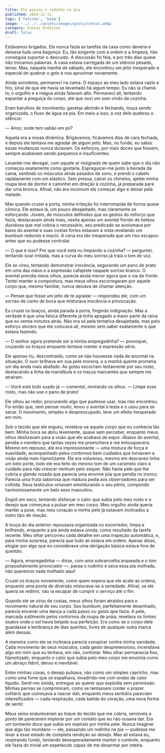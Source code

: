 ```yaml
---
title: Ele passou o rodinho na pia
published: 2024-12-11
tags: ['fetiche', 'bdsm']
image: '../../../assets/images/posts/contos.webp'
category: Contos Eróticos
draft: false
---
```

Estávamos brigados. Ele nunca fazia as tarefas da casa como deveria e deixava tudo uma bagunça. Eu, tão exigente com a ordem e a limpeza, não conseguia suportar o descuido. A discussão foi feia, e por três dias quase não trocamos palavras. A casa estava carregada de um silêncio pesado, tenso. Mas, naquela manhã de sábado, ele encontrou um jeito inesperado e especial de quebrar o gelo e nos aproximar novamente.

Ainda sonolenta, permaneci na cama. O espaço ao meu lado estava vazio e frio, sinal de que ele havia se levantado há algum tempo. Eu não ia chamá-lo; o orgulho e a mágoa ainda falavam alto. Permaneci ali, tentando espantar a preguiça do corpo, até que ouvi um som vindo da cozinha.

Eram barulhos de movimento: gavetas abrindo e fechando, louça sendo organizada, o fluxo de água na pia. Em meio a isso, a voz dele quebrou o silêncio:

— Amor, onde tem sabão em pó?

Aquela era a nossa dinâmica. Brigávamos, ficávamos dias de cara fechada, e depois ele tentava me agradar de algum jeito. Mas, no fundo, eu sabia: essas mudanças nunca duravam. Os esforços, por mais doces que fossem, sempre acabavam sendo pequenos e insuficientes.

Levantei-me devagar, com aquele ar resignado de quem sabe que o dia não começou exatamente como gostaria. Espreguicei-me junto à beirada da cama, sentindo os músculos ainda pesados de sono, e prendi o cabelo rapidamente com um elástico. Sem pressa, calcei os chinelos, ajeitei minha roupa leve de dormir e caminhei em direção à cozinha, já preparada para dar uma bronca. Afinal, não era incomum ele começar algo e deixar pela metade.

Mas quando cruzei a porta, minha irritação foi interrompida de forma quase cômica. Ele estava lá, um pouco desajeitado, mas claramente se esforçando. Jovem, de músculos definidos que os gestos do esforço que fazia, destacavam ainda mais, vestia apenas um avental florido de beleza duvidosa que mal cobria o necessário, seu predicado se avolumava por baixo do avental e suas costas fortes estavam à vista revelando um bumbum redondo e macio. A cena era tão inesperada que um riso escapou antes que eu pudesse controlar.

— O que é isso? Por que você está nu limpando a cozinha? — perguntei, tentando soar irritada, mas a curva do meu sorriso já traía o tom de voz.

Ele se virou, tentando demonstrar inocência, segurando um pano de prato em uma das mãos e a expressão cafajeste naquele sorriso branco. O avental prendia meus olhos, parecia ainda menor agora que o via de frente. Tentei manter a compostura, mas meus olhos escorregaram por aquele corpo que, mesmo familiar, nunca deixava de chamar atenção.

— Pensei que fosse um jeito de te agradar — respondeu ele, com um sorriso de canto de boca que misturava inocência e provocação.

Eu cruzei os braços, ainda parada à porta, fingindo indignação. Mas a verdade é que uma faísca diferente já tinha apagado a maior parte da raiva que eu sentia minutos atrás. Não era só pela tentativa desajeitada, mas pelo esforço sincero que ele colocava ali, mesmo sem saber exatamente o que estava fazendo.

— O senhor agora pretende ser a minha empregadinha? — provoquei, cruzando os braços enquanto tentava manter a expressão séria.

Ele apenas riu, descontraído, como se não houvesse nada de anormal na situação. O suor brilhava em sua pele morena, e a manhã quente prometia um dia ainda mais abafado. As gotas escorriam lentamente por seu rosto, destacando a linha da mandíbula e os traços marcantes que sempre me atraíram.

— Você está todo suado já — comentei, revirando os olhos. — Limpe esse rosto, mas não use o pano de prato!

Ele olhou ao redor, procurando algo que pudesse usar, mas não encontrou. Foi então que, sem pensar muito, levou o avental à testa e o usou para se secar. O movimento, simples e despreocupado, teve um efeito inesperado em mim.

Sob o tecido que ele ergueu, revelava-se aquele corpo que eu conhecia tão bem. Minha boca se abriu levemente, quase sem perceber, enquanto meus olhos deslizavam para a visão que ele acabava de expor. Abaixo do avental, pendia o membro que tantas vezes me preenchera e me enlouquecera. Mesmo em repouso, ele era impressionante — uma mistura de força e suavidade, acompanhado pelos contornos bem cuidados que tornavam a visão ainda mais hipnotizante. Ele era volumoso, mesmo em descanso tinha um belo porte, todo ele era feito do mesmo tom de um caramelo claro e cuidado para não crescer nenhum pelo sequer. Não havia pele que lhe cobria a glande rosada que parecia uma enorme joia que pendia no tronco. Parecia uma fruta saborosa que madura pedia aos observadores para ser colhida. Seus testículos ornavam emoldurando o seu pênis, compondo harmoniosamente um belo sexo masculino.

Engoli em seco, tentando disfarçar o calor que subia pelo meu rosto e o desejo que começava a pulsar em meu corpo. Meu orgulho ainda queria manter a pose, mas meu coração e minha pele já estavam inclinados a outro tipo de reação.

A louça do dia anterior repousava organizada no escorredor, limpa e brilhando, enquanto a pia ainda estava úmida, como resultado da tarefa recente. Meu olhar percorreu cada detalhe em uma inspeção automática, e, para minha surpresa, parecia que tudo ali estava em ordem. Apesar disso, elogiar por algo que eu considerava uma obrigação básica estava fora de questão.

— Agora, empregadinha — disse, com uma sobrancelha arqueada e o tom propositalmente provocador —, passa o rodinho e seca essa pia molhada, não queremos nada molhado aqui!

Cruzei os braços novamente, como quem espera que ele acate as ordens, enquanto uma ponta de diversão misturava-se à seriedade. Afinal, se ele queria se redimir, não ia escapar de cumprir o serviço até o fim.

Quando ele se virou de costas, meus olhos foram atraídos para o movimento natural de seu corpo. Seu bumbum, perfeitamente desenhado, parecia encenar uma dança a cada passo ou gesto que fazia. A pele, marcada sutilmente pelos contornos da roupa de praia, revelava os limites exatos onde o sol havia beijado sua perfeição. Era como se o corpo dele guardasse a lembrança de dias quentes, livres de qualquer outra marca além dessas.

A maneira como ele se inclinava parecia conspirar contra minha sanidade. Cada movimento de seus músculos, cada gesto despretensioso, incendiava algo em mim que eu tentava, em vão, controlar. Meu olhar permanecia fixo, hipnotizado, enquanto o calor que subia pelo meu corpo me envolvia como um abraço febril, denso e inevitável.

Entre minhas coxas, o desejo pulsava, não como um simples capricho, mas como uma fome que se espalhava, invadindo-me com ondas de calor líquido. Senti-me úmida, entregue ao querer que explodia sem permissão. Minhas pernas se comprimiram, como se tentassem conter o prazer solitário que começava a nascer dali, enquanto meus sentidos pareciam intensificados — cada respiração, cada batida do coração, uma nova forma de sentir.

Meus seios endureceram ao toque do tecido que me cobria, sensíveis a ponto de parecerem implorar por um contato que eu não ousava dar. Era um tormento doce que subia em espirais por minha pele. Nunca imaginei que algo tão mundano — ele, passando um rodinho na pia — pudesse me levar a esse estado de completa rendição ao desejo. Mas ali estava eu, respirando fundo, tentando desesperadamente manter o controle, enquanto ele fazia do trivial um espetáculo capaz de me desarmar por inteira.
